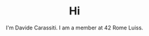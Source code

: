 <h1 align="center">Hi</h1>
<p align="center">I'm Davide Carassiti. I am a member at 42 Rome Luiss.</p>
<p align="left">
</p>
